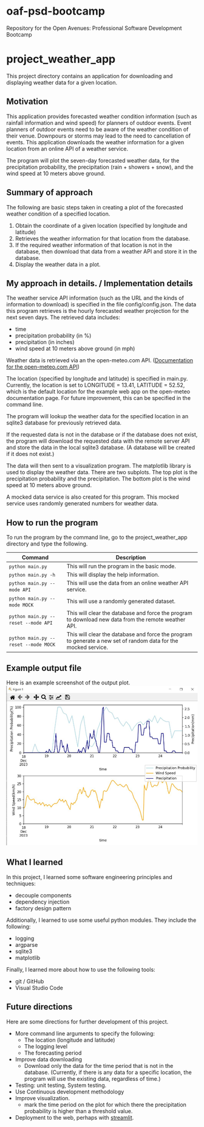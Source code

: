 # oaf-psd-bootcamp
Repository for the Open Avenues: Professional Software Development Bootcamp

# project_weather_app
This project directory contains an application for downloading and displaying weather data for a given location.
## Motivation
This application provides forecasted weather condition information (such as rainfall information and wind speed) for planners of outdoor events. Event planners of outdoor events need to be aware of the weather condition of their venue. Downpours or storms may lead to the need to cancellation of events. This application downloads the weather information for a given location from an online API of a weather service. 

The program will plot the seven-day forecasted weather data, for the precipitation probability, the precipitation (rain + showers + snow), and the wind speed at 10 meters above ground.

## Summary of approach
The following are basic steps taken in creating a plot of the forecasted weather condition of a specified location.
1. Obtain the coordinate of a given location (specified by longitude and latitude)
2. Retrieves the weather information for that location from the database.
3. If the required weather information of that location is not in the database, then download that data from a weather API and store it in the database.
4. Display the weather data in a plot.

## My approach in details. / Implementation details
The weather service API information (such as the URL and the kinds of information to download) is specified in the file config/config.json. The data this program retrieves is the hourly forecasted weather projection for the next seven days. The retrieved data includes:
* time
* precipitation probability (in %)
* precipitation (in inches)
* wind speed at 10 meters above ground (in mph)
  
Weather data is retrieved via an the open-meteo.com API. ([Documentation for the open-meteo.com API](https://open-meteo.com/en/docs))

The location (specified by longitude and latitude) is specified in main.py. Currently, the location is set to LONGITUDE = 13.41, LATITUDE = 52.52, which is the default location for the example web app on the open-meteo documentation page. For future improvement, this can be specified in the command line. 

The program will lookup the weather data for the specified location in an sqlite3 database for previously retrieved data. 

If the requested data is not in the database or if the database does not exist, the program will download the requested data with the remote server API and store the data in the local sqlite3 database. (A database will be created if it does not exist.) 

The data will then sent to a visualization program. The matplotlib library is used to display the weather data. There are two subplots. The top plot is the precipitation probability and the precipitation. The bottom plot is the wind speed at 10 meters above ground. 

A mocked data service is also created for this program. This mocked service uses randomly generated numbers for weather data. 

## How to run the program
To run the program by the command line, go to the project_weather_app directory and type the following.

| Command | Description |
|-----|-----|
| `python main.py` | This will run the program in the basic mode. |
| `python main.py -h` | This will display the help information. |
| `python main.py --mode API` | This will use the data from an online weather API service. |
| `python main.py --mode MOCK` | This will use a randomly generated dataset. |
| `python main.py --reset --mode API` | This will clear the database and force the program to download new data from the remote weather API. |
| `python main.py --reset --mode MOCK` | This will clear the database and force the program to generate a new set of random data for the mocked service. |

## Example output file
Here is an example screenshot of the output plot.
![Weather App Plot Screenshot](https://github.com/chgenedu/oaf-psd-bootcamp/blob/43072e393388cf1dbd6534a848960e616f7ba068/images/plot_example_screenshot.jpg)

## What I learned
In this project, I learned some software engineering principles and techniques: 
* decouple components
* dependency injection  
* factory design pattern

Additionally, I learned to use some useful python modules. They include the following:
* logging
* argparse
* sqlite3
* matplotlib

Finally, I learned more about how to use the following tools:
* git / GitHub
* Visual Studio Code

## Future directions
Here are some directions for further development of this project.
* More command line arguments to specify the following:
  * The location (longitude and latitude)
  * The logging level
  * The forecasting period 
* Improve data downloading
  * Download only the data for the time period that is not in the database. (Currently, if there is any data for a specific location, the program will use the existing data, regardless of time.)
* Testing: unit testing, System testing.
* Use Continuous development methodology
* Improve visualization.
  * mark the time period on the plot for which there the precipitation probability is higher than a threshold value.
* Deployment to the web, perhaps with [streamlit](https://streamlit.io/).


